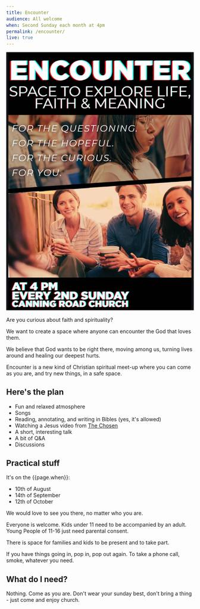 ```yaml
---
title: Encounter
audience: All welcome
when: Second Sunday each month at 4pm
permalink: /encounter/
live: true
---
```


![Encounter Poster](/photo/encounter-4-web.jpg)

Are you curious about faith and spirituality?

We want to create a space where anyone can encounter the God that loves them.

We believe that God wants to be right there, moving among us, turning lives around and healing our deepest hurts.

Encounter is a new kind of Christian spiritual meet-up where you can come as you are, and try new things, in a safe space.

## Here's the plan

 + Fun and relaxed atmosphere
 + Songs
 + Reading, annotating, and writing in Bibles (yes, it's allowed)
 + Watching a Jesus video from [The Chosen][tc]
 + A short, interesting talk
 + A bit of Q&A
 + Discussions
 
[tc]: https://watch.thechosen.tv/

## Practical stuff

It's on the {{page.when}}:

 + 10th of August
 + 14th of September
 + 12th of October

We would love to see you there, no matter who you are.

Everyone is welcome. Kids under 11 need to be accompanied by an adult. Young People of 11-16 just need parental consent.

There is space for families and kids to be present and to take part.

If you have things going in, pop in, pop out again. To take a phone call, smoke, whatever you need. 

## What do I need?

Nothing. Come as you are. Don't wear your sunday best, don't bring a thing - just come and enjoy church.
